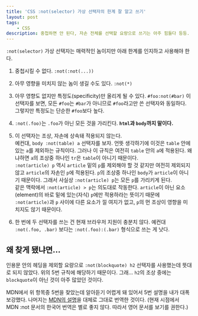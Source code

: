 ```yaml
---
title: 'CSS :not(selector) 가상 선택자의 한계 잘 알고 쓰기'
layout: post
tags: 
    - CSS
description: 중첩하면 안 된다, 자손 전체를 선택할 요량으로 쓰기는 아주 힘들다 등등. 한계를 명확히 알고 써야 한다.
---
```


`:not(selector)` 가상 선택자는 매력적인 놈이지만 아래 한계를 인지하고 사용해야 한다.

1. 중첩시킬 수 없다. `:not(:not(...))`

2. 아무 영향을 미치지 않는 놈이 생길 수도 있다. `:not(*)`
   
3. 아무 영향도 없지만 특정도(specificity)만 올리게 될 수 있다. `#foo:not(#bar)` 이 선택자를 보면, 모든 `#foo`는 `#bar`가 아니므로 `#foo`라고만 쓴 선택자와 동일하다. 그렇지만 특정도는 단순한 `#foo`보다 높다.
   
4. `:not(.foo)`는 `.foo`가 아닌 모든 것을 가리킨다. **`html`과 `body`까지 말이다.**
   
5. 이 선택자는 조상, 자손에 상속돼 적용되지 않는다.  
   예컨대, `body :not(table) a` 선택자를 보자. 언뜻 생각하기에 이것은 `table` 안에 있는 `a`를 제외하는 규칙이다. 그러나 이 규칙은 여전히 `table` 안의 `a`에 적용된다. 왜냐하면 `a`의 조상중 하나인 `tr`은 `table`이 아니기 때문이다.  
   `:not(article) p` 역시 `article` 밑의 `p`를 제외해야 할 것 같지만 여전히 제외되지 않고 `article`의 자손인 `p`에 적용된다. `p`의 조상중 하나인 `body`가 `article`이 아니기 때문이다. 그래서 사실상 `:not(article) p`는 모든 `p`를 가리키게 된다.  
   같은 맥락에서 `:not(article) > p`는 의도대로 작동한다. `article`이 아닌 요소(element)의 바로 밑에 있는(자식) `p`에만 적용하라는 뜻이기 때문에 `:not(article)`과 `p` 사이에 다른 요소가 낄 여지가 없고, `p`의 먼 조상이 영향을 미치지도 않기 때문이다.

6. 한 번에 두 선택자를 쓰는 건 현재 브라우저 지원이 충분치 않다. 예컨대 `:not(.foo, .bar)` 보다는 `:not(.foo):(.bar)` 형식으로 쓰는 게 낫다.

## 왜 찾게 됐냐면...

인용문 안의 헤딩을 제외할 요량으로 `:not(blockquote) h2` 선택자를 사용했는데 뜻대로 되지 않았다. 위의 5번 규칙에 해당하기 때문이다. 그래... `h2`의 조상 중에는 `blockquote`이 아닌 것이 아주 많았던 것이다.

MDN에서 위 항목중 5번을 찾았는데 알아듣기 어렵게 돼 있어서 5번 설명을 내가 대폭 보강했다. 나머지는 [MDN의 설명](https://developer.mozilla.org/en-US/docs/Web/CSS/:not)을 대체로 그대로 번역한 것이다. (현재 시점에서 MDN :not 문서의 한국어 번역은 별로 좋지 않다. 따라서 영어 문서를 보기를 권한다.)


